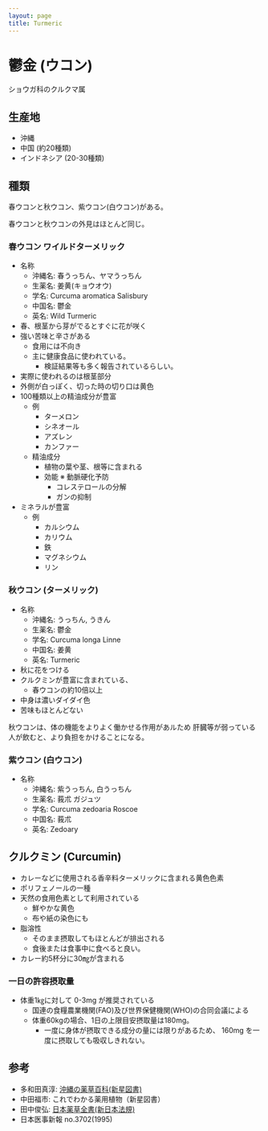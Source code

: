 ```yaml
---
layout: page
title: Turmeric
---
```


# 鬱金 (ウコン)

ショウガ科のクルクマ属

## 生産地

* 沖縄
* 中国 (約20種類)
* インドネシア (20-30種類)

## 種類

春ウコンと秋ウコン、紫ウコン(白ウコン)がある。

春ウコンと秋ウコンの外見はほとんど同じ。

### 春ウコン  ワイルドターメリック

* 名称
   * 沖縄名: 春うっちん、ヤマうっちん
   * 生薬名: 姜黄(キョウオウ)
   * 学名: Curcuma aromatica Salisbury
   * 中国名: 鬱金
   * 英名: Wild Turmeric
* 春、根茎から芽がでるとすぐに花が咲く
* 強い苦味と辛さがある
    * 食用には不向き
    * 主に健康食品に使われている。
        * 検証結果等も多く報告されているらしい。
* 実際に使われるのは根茎部分
* 外側が白っぽく、切った時の切り口は黄色
* 100種類以上の精油成分が豊富
    * 例
        * ターメロン
        * シネオール
        * アズレン
        * カンファー
    * 精油成分
        * 植物の葉や茎、根等に含まれる
        * 効能
           ※ 動脈硬化予防
           * コレステロールの分解
           * ガンの抑制
* ミネラルが豊富
    * 例
       * カルシウム
       * カリウム
       * 鉄
       * マグネシウム
       * リン

### 秋ウコン (ターメリック)

* 名称
    * 沖縄名: うっちん, うきん
    * 生薬名: 鬱金
    * 学名: Curcuma longa Linne
    * 中国名: 姜黄
    * 英名: Turmeric
* 秋に花をつける
* クルクミンが豊富に含まれている、
    * 春ウコンの約10倍以上
* 中身は濃いダイダイ色
* 苦味もほとんどない

秋ウコンは、体の機能をよりよく働かせる作用があルため
肝臓等が弱っている人が飲むと、より負担をかけることになる。

### 紫ウコン (白ウコン)

* 名称
    * 沖縄名: 紫うっちん, 白うっちん
    * 生薬名: 莪朮 ガジュツ
    * 学名: Curcuma zedoaria Roscoe
    * 中国名: 莪朮
    * 英名: Zedoary
    
## クルクミン (Curcumin)

* カレーなどに使用される香辛料ターメリックに含まれる黄色色素
* ポリフェノールの一種
* 天然の食用色素として利用されている
   * 鮮やかな黄色
   * 布や紙の染色にも
* 脂溶性
    * そのまま摂取してもほとんどが排出される
    * 食後または食事中に食べると良い。
* カレー約5杯分に30㎎が含まれる

### 一日の許容摂取量

* 体重1㎏に対して 0-3mg が推奨されている
    * 国連の食糧農業機関(FAO)及び世界保健機関(WHO)の合同会議による
    * 体重60kgの場合、1日の上限目安摂取量は180mg。
        * 一度に身体が摂取できる成分の量には限りがあるため、 160mg を一度に摂取しても吸収しきれない。

## 参考

* 多和田真淳: [沖縄の薬草百科(新星図書)](https://www.amazon.co.jp/%E6%B2%96%E7%B8%84%E3%81%AE%E8%96%AC%E8%8D%89%E7%99%BE%E7%A7%91%E2%80%95%E8%AA%B0%E3%81%AB%E3%81%A7%E3%82%82%E3%81%A7%E3%81%8D%E3%82%8B%E8%96%AC%E8%8D%89%E3%81%AE%E5%88%A9%E7%94%A8%E6%B3%95-%E3%82%84%E3%81%95%E3%81%97%E3%81%84%E7%85%8E%E3%81%98%E6%96%B9%E3%81%A8%E9%A3%B2%E3%81%BF%E6%96%B9-1985%E5%B9%B4-%E5%A4%9A%E5%92%8C%E7%94%B0-%E7%9C%9F%E6%B7%B3/dp/B000J6MHZQ/ref=as_li_ss_tl?ie=UTF8&qid=1538311953&sr=8-1&keywords=%E6%B2%96%E7%B8%84%E3%81%AE%E8%96%AC%E8%8D%89%E7%99%BE%E7%A7%91&linkCode=ll1&tag=mezurashinews-22&linkId=18f60a34cddebb1d06fa2027481a1e6a&language=ja_JP)
* 中田福市: これでわかる薬用植物（新星図書）
* 田中俊弘: [日本薬草全書(新日本法規)](https://www.amazon.co.jp/%E6%97%A5%E6%9C%AC%E8%96%AC%E8%8D%89%E5%85%A8%E6%9B%B8-%E7%94%B0%E4%B8%AD-%E4%BF%8A%E5%BC%98/dp/4788247887/ref=as_li_ss_tl?ie=UTF8&qid=1538312061&sr=8-1&keywords=%E6%97%A5%E6%9C%AC%E8%96%AC%E8%8D%89%E5%85%A8%E6%9B%B8+%E6%96%B0%E6%97%A5%E6%9C%AC%E6%B3%95%E8%A6%8F&linkCode=ll1&tag=mezurashinews-22&linkId=6c38e1e37eb5721de64b14547e5ede29&language=ja_JP)
* 日本医事新報 no.3702(1995)
